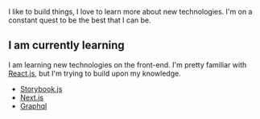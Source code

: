 I like to build things, I love to learn more about new technologies. I'm on a
constant quest to be the best that I can be.

## I am currently learning

I am learning new technologies on the front-end. I'm pretty familiar with
[React.js](https://reactjs.org), but I'm trying to build upon my knowledge.

- [Storybook.js](https://storybook.js.org)
- [Next.js](https://nextjs.org)
- [Graphql](https://graphql.org/)
